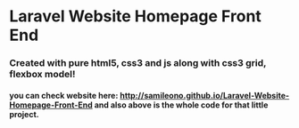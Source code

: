 # Laravel Website Homepage Front End
### Created with pure html5, css3 and js along with css3 grid, flexbox model!
#### you can check website here: http://samileono.github.io/Laravel-Website-Homepage-Front-End and also above is the whole code for that little project.
